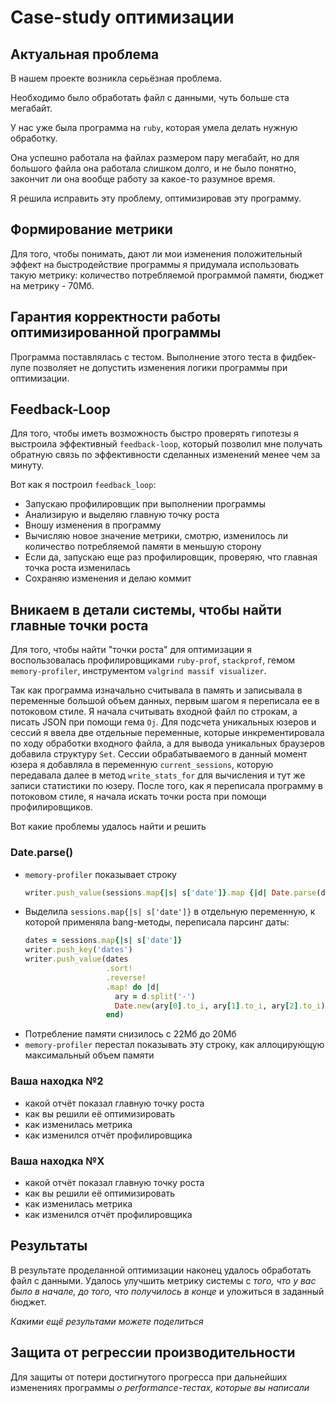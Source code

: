 # Case-study оптимизации

## Актуальная проблема
В нашем проекте возникла серьёзная проблема.

Необходимо было обработать файл с данными, чуть больше ста мегабайт.

У нас уже была программа на `ruby`, которая умела делать нужную обработку.

Она успешно работала на файлах размером пару мегабайт, но для большого файла она работала слишком долго, и не было понятно, закончит ли она вообще работу за какое-то разумное время.

Я решила исправить эту проблему, оптимизировав эту программу.

## Формирование метрики
Для того, чтобы понимать, дают ли мои изменения положительный эффект на быстродействие программы я придумала использовать такую метрику: количество потребляемой программой памяти, бюджет на метрику - 70Мб.

## Гарантия корректности работы оптимизированной программы
Программа поставлялась с тестом. Выполнение этого теста в фидбек-лупе позволяет не допустить изменения логики программы при оптимизации.

## Feedback-Loop
Для того, чтобы иметь возможность быстро проверять гипотезы я выстроила эффективный `feedback-loop`, который позволил мне получать обратную связь по эффективности сделанных изменений менее чем за минуту.

Вот как я построил `feedback_loop`:
- Запускаю профилировщик при выполнении программы
- Анализирую и выделяю главную точку роста
- Вношу изменения в программу
- Вычисляю новое значение метрики, смотрю, изменилось ли количество потребляемой памяти в меньшую сторону
- Если да, запускаю еще раз профилировщик, проверяю, что главная точка роста изменилась
- Сохраняю изменения и делаю коммит

## Вникаем в детали системы, чтобы найти главные точки роста
Для того, чтобы найти "точки роста" для оптимизации я воспользовалась профилировщиками `ruby-prof`, `stackprof`, гемом `memory-profiler`, инструментом `valgrind massif visualizer`.

Так как программа изначально считывала в память и записывала в переменные большой объем данных, первым шагом я переписала ее в потоковом стиле. Я начала считывать входной файл по строкам, а писать JSON при помощи гема `Oj`. Для подсчета уникальных юзеров и сессий я ввела две отдельные переменные, которые инкрементировала по ходу обработки входного файла, а для вывода уникальных браузеров добавила структуру `Set`. Сессии обрабатываемого в данный момент юзера я добавляла в переменную `current_sessions`, которую передавала далее в метод `write_stats_for` для вычисления и тут же записи статистики по юзеру. После того, как я переписала программу в потоковом стиле, я начала искать точки роста при помощи профилировщиков.

Вот какие проблемы удалось найти и решить

### Date.parse()
- `memory-profiler` показывает строку
  ```ruby
  writer.push_value(sessions.map{|s| s['date']}.map {|d| Date.parse(d)}.sort.reverse.map { |d| d.iso8601 })
  ```
- Выделила `sessions.map{|s| s['date']}` в отдельную переменную, к которой применяла bang-методы, переписала парсинг даты:
  ```ruby
  dates = sessions.map{|s| s['date']}
  writer.push_key('dates')
  writer.push_value(dates
                    .sort!
                    .reverse!
                    .map! do |d|
                      ary = d.split('-')
                      Date.new(ary[0].to_i, ary[1].to_i, ary[2].to_i).iso8601
                    end)
  ```
- Потребление памяти снизилось с 22Мб до 20Мб
- `memory-profiler` перестал показывать эту строку, как аллоцирующую максимальный объем памяти

### Ваша находка №2
- какой отчёт показал главную точку роста
- как вы решили её оптимизировать
- как изменилась метрика
- как изменился отчёт профилировщика

### Ваша находка №X
- какой отчёт показал главную точку роста
- как вы решили её оптимизировать
- как изменилась метрика
- как изменился отчёт профилировщика

## Результаты
В результате проделанной оптимизации наконец удалось обработать файл с данными.
Удалось улучшить метрику системы с *того, что у вас было в начале, до того, что получилось в конце* и уложиться в заданный бюджет.

*Какими ещё результами можете поделиться*

## Защита от регрессии производительности
Для защиты от потери достигнутого прогресса при дальнейших изменениях программы *о performance-тестах, которые вы написали*
